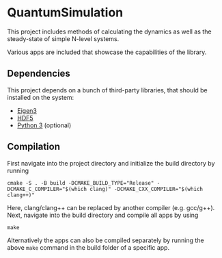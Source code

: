 # QuantumSimulation

This project includes methods of calculating the dynamics as well as the steady-state of simple N-level systems.

Various apps are included that showcase the capabilities of the library.

## Dependencies

This project depends on a bunch of third-party libraries, that should be installed on the system:

- [Eigen3](http://eigen.tuxfamily.org)
- [HDF5](https://www.hdfgroup.org/solutions/hdf5/)
- [Python 3](https://www.python.org/) (optional)


## Compilation

First navigate into the project directory and initialize the build directory by running

    cmake -S . -B build -DCMAKE_BUILD_TYPE="Release" -DCMAKE_C_COMPILER="$(which clang)" -DCMAKE_CXX_COMPILER="$(which clang++)"

Here, clang/clang++ can be replaced by another compiler (e.g. gcc/g++).
Next, navigate into the build directory and compile all apps by using

    make

Alternatively the apps can also be compiled separately by running the above `make` command in the build folder of a specific app.